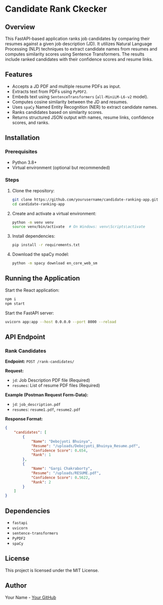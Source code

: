 # Candidate Rank Ckecker

## Overview
This FastAPI-based application ranks job candidates by comparing their resumes against a given job description (JD). It utilizes Natural Language Processing (NLP) techniques to extract candidate names from resumes and computes similarity scores using Sentence Transformers. The results include ranked candidates with their confidence scores and resume links.

## Features
- Accepts a JD PDF and multiple resume PDFs as input.
- Extracts text from PDFs using `PyPDF2`.
- Embeds text using `SentenceTransformers` (`all-MiniLM-L6-v2` model).
- Computes cosine similarity between the JD and resumes.
- Uses `spaCy` Named Entity Recognition (NER) to extract candidate names.
- Ranks candidates based on similarity scores.
- Returns structured JSON output with names, resume links, confidence scores, and ranks.

## Installation
### Prerequisites
- Python 3.8+
- Virtual environment (optional but recommended)

### Steps
1. Clone the repository:
   ```bash
   git clone https://github.com/yourusername/candidate-ranking-app.git
   cd candidate-ranking-app
   ```
2. Create and activate a virtual environment:
   ```bash
   python -m venv venv
   source venv/bin/activate  # On Windows: venv\Scripts\activate
   ```
3. Install dependencies:
   ```bash
   pip install -r requirements.txt
   ```
4. Download the spaCy model:
   ```bash
   python -m spacy download en_core_web_sm
   ```

## Running the Application
Start the React application:
```bash
npm i
npm start
```
Start the FastAPI server:
```bash
uvicorn app:app --host 0.0.0.0 --port 8000 --reload
```

## API Endpoint
### Rank Candidates
**Endpoint:** `POST /rank-candidates/`

**Request:**
- `jd`: Job Description PDF file (Required)
- `resumes`: List of resume PDF files (Required)

**Example (Postman Request Form-Data):**
- `jd`: `job_description.pdf`
- `resumes`: `resume1.pdf`, `resume2.pdf`

**Response Format:**
```json
{
    "candidates": [
        {
            "Name": "Debojyoti Bhuinya",
            "Resume": "/uploads/Debojyoti_Bhuinya_Resume.pdf",
            "Confidence Score": 0.654,
            "Rank": 1
        },
        {
            "Name": "Gargi Chakraborty",
            "Resume": "/uploads/RESUME.pdf",
            "Confidence Score": 0.5622,
            "Rank": 2
        }
    ]
}
```

## Dependencies
- `fastapi`
- `uvicorn`
- `sentence-transformers`
- `PyPDF2`
- `spaCy`

## License
This project is licensed under the MIT License.

## Author
Your Name - [Your GitHub](https://github.com/GargiChakraborty105)

